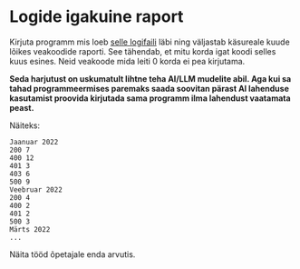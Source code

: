 # Logide igakuine raport

Kirjuta programm mis loeb [selle logifaili](https://raw.githubusercontent.com/timotr/harjutused/main/progre/it-skriptid/access.log) läbi ning väljastab käsureale kuude lõikes veakoodide raporti.
See tähendab, et mitu korda igat koodi selles kuus esines. Neid veakoode mida leiti 0 korda ei pea kirjutama.

**Seda harjutust on uskumatult lihtne teha AI/LLM mudelite abil. Aga kui sa tahad programmeermises paremaks saada soovitan pärast AI lahenduse kasutamist proovida kirjutada sama programm ilma lahendust vaatamata peast.**

Näiteks:
```
Jaanuar 2022
200 7
400 12
401 3
403 6
500 9
Veebruar 2022
200 4
400 2
401 2
500 3
Märts 2022
...
```

Näita tööd õpetajale enda arvutis.
